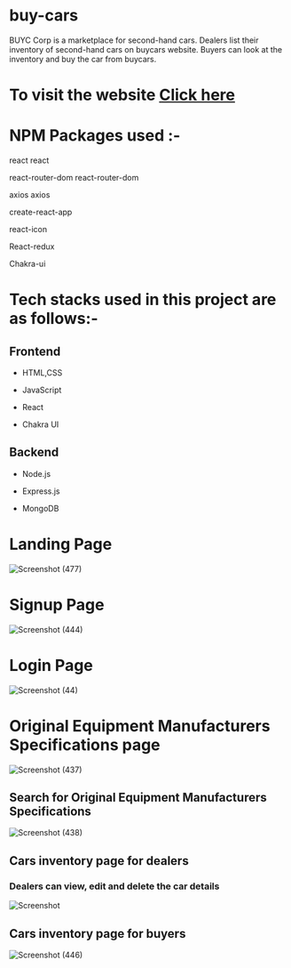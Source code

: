 # buy-cars


BUYC Corp is a marketplace for second-hand cars. Dealers list their inventory of second-hand cars on 
buycars website. Buyers can look at the inventory and buy the car from buycars.


# To visit the website [Click here](https://buycars-ten.vercel.app/)

# NPM Packages used :-

react react

react-router-dom react-router-dom

axios axios

create-react-app

react-icon

React-redux

Chakra-ui

# Tech stacks used in this project are as follows:-

## Frontend

- HTML,CSS

- JavaScript

- React

- Chakra UI

## Backend
  
- Node.js

- Express.js

- MongoDB
  

# Landing Page
![Screenshot (477)](https://github.com/sharunnd/BUYC_Corp/assets/119393327/99d4297b-c9df-4d29-ba99-9df571afb3af)


# Signup Page
![Screenshot (444)](https://github.com/sharunnd/BUYC_Corp/assets/119393327/989936a0-990c-4e12-820e-95c5314f2a74)


# Login Page
![Screenshot (44)](https://github.com/sharunnd/BUYC_Corp/assets/119393327/8adb38c3-e2f9-4e00-bb85-a7b9fd71c419)


# Original Equipment Manufacturers Specifications page
![Screenshot (437)](https://github.com/sharunnd/BUYC_Corp/assets/119393327/b60c4075-bfcc-4ab7-a4f9-b3f443e15790)

## Search for Original Equipment Manufacturers Specifications 
![Screenshot (438)](https://github.com/sharunnd/BUYC_Corp/assets/119393327/64d1713e-ed56-47e2-8d8e-e70c833215c8)

## Cars inventory page for dealers
### Dealers can view, edit and delete the car details
![Screenshot](https://github.com/sharunnd/BUYC_Corp/assets/119393327/b1887bf8-2163-4216-931c-14ab7f048663)

## Cars inventory page for buyers
![Screenshot (446)](https://github.com/sharunnd/BUYC_Corp/assets/119393327/762b8317-a473-46e9-833f-749cbcb28124)
